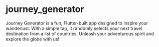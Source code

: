 # journey_generator
Journey Generator is a fun, Flutter-built app designed to inspire your wanderlust. With a simple tap, it randomly selects your next travel destination from a list of countries. Unleash your adventurous spirit and explore the globe with us!
